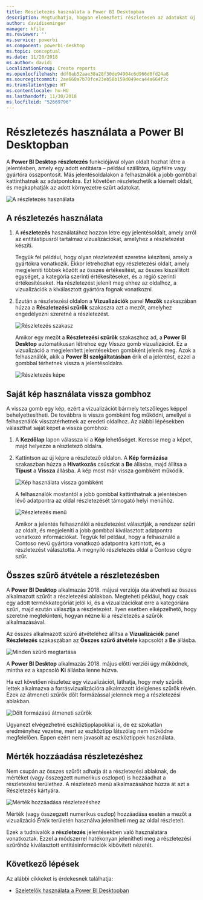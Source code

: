 ```yaml
---
title: Részletezés használata a Power BI Desktopban
description: Megtudhatja, hogyan elemezheti részletesen az adatokat új jelentésoldalon a Power BI Desktopban.
author: davidiseminger
manager: kfile
ms.reviewer: ''
ms.service: powerbi
ms.component: powerbi-desktop
ms.topic: conceptual
ms.date: 11/28/2018
ms.author: davidi
LocalizationGroup: Create reports
ms.openlocfilehash: ddf0ab52aae38a28f30de94904c6d966d0fd24a8
ms.sourcegitcommit: 2ae660a7b70fce23eb58b159d049eca44a664f2c
ms.translationtype: HT
ms.contentlocale: hu-HU
ms.lasthandoff: 11/30/2018
ms.locfileid: "52669796"
---
```

# <a name="use-drillthrough-in-power-bi-desktop"></a>Részletezés használata a Power BI Desktopban
A **Power BI Desktop** **részletezés** funkciójával olyan oldalt hozhat létre a jelentésben, amely egy adott entitásra – például szállítóra, ügyfélre vagy gyártóra összpontosít. Más jelentésoldalakon a felhasználók a jobb gombbal kattinthatnak az adatpontokra. Ezt követően részletezhetik a kiemelt oldalt, és megkaphatják az adott környezetre szűrt adatokat.

![A részletezés használata](media/desktop-drillthrough/drillthrough_01.png)

## <a name="using-drillthrough"></a>A részletezés használata
1. A **részletezés** használatához hozzon létre egy jelentésoldalt, amely arról az entitástípusról tartalmaz vizualizációkat, amelyhez a részletezést készíti. 

    Tegyük fel például, hogy olyan részletezést szeretne készíteni, amely a gyártókra vonatkozik. Ekkor létrehozhat egy részletezési oldalt, amely megjeleníti többek között az összes értékesítést, az összes kiszállított egységet, a kategória szerinti értékesítéseket, és a régió szerinti értékesítéseket. Ha részletezést jelenít meg ehhez az oldalhoz, a vizualizációk a kiválasztott gyártóra fognak vonatkozni.

2. Ezután a részletezési oldalon a **Vizualizációk** panel **Mezők** szakaszában húzza a **Részletezési szűrők** szakaszra azt a mezőt, amelyhez engedélyezni szeretné a részletezést.

    ![Részletezés szakasz](media/desktop-drillthrough/drillthrough_02.png)

    Amikor egy mezőt a **Részletezési szűrők** szakaszhoz ad, a **Power BI Desktop** automatikusan létrehoz egy *Vissza* gomb vizualizációt. Ez a vizualizáció a megjelenített jelentésekben gombként jelenik meg. Azok a felhasználók, akik a **Power BI szolgáltatásban** érik el a jelentést, ezzel a gombbal térhetnek vissza a jelentésoldalra.

    ![Részletezés képe](media/desktop-drillthrough/drillthrough_03.png)

## <a name="use-your-own-image-for-a-back-button"></a>Saját kép használata vissza gombhoz    
 A vissza gomb egy kép, ezért a vizualizációt bármely tetszőleges képpel behelyettesítheti. De továbbra is vissza gombként fog működni, amellyel a felhasználók visszatérhetnek az eredeti oldalhoz. Az alábbi lépésekben választhat saját képet a vissza gombhoz:

1. A **Kezdőlap** lapon válassza ki a **Kép** lehetőséget. Keresse meg a képet, majd helyezze a részletező oldalra.

2. Kattintson az új képre a részletező oldalon. A **Kép formázása** szakaszban húzza a **Hivatkozás** csúszkát a **Be** állásba, majd állítsa a **Típust** a **Vissza** állásba. A kép most már vissza gombként működik.

    ![Kép használata vissza gombként](media/desktop-drillthrough/drillthrough_05.png)

    
     A felhasználók mostantól a jobb gombbal kattinthatnak a jelentésben lévő adatpontra az oldal részletezését támogató helyi menühöz. 

    ![Részletezés menü](media/desktop-drillthrough/drillthrough_04.png)

    Amikor a jelentés felhasználói a részletezést választják, a rendszer szűri az oldalt, és megjeleníti a jobb gombbal kiválasztott adatpontra vonatkozó információkat. Tegyük fel például, hogy a felhasználó a Contoso nevű gyártóra vonatkozó adatpontra kattintott, és a részletezést választotta. A megnyíló részletezés oldal a Contoso cégre szűr.

## <a name="pass-all-filters-in-drillthrough"></a>Összes szűrő átvétele a részletezésben

A **Power BI Desktop** alkalmazás 2018. májusi verziója óta átveheti az összes alkalmazott szűrőt a részletezési ablakban. Megteheti például, hogy csak egy adott termékkategóriát jelöl ki, és a vizualizációkat erre a kategóriára szűri, majd ezután választja a részletezést. Ilyen esetben elképzelhető, hogy szeretné megtekinteni, hogyan nézne ki a részletezés a szűrők alkalmazásával.

Az összes alkalmazott szűrő átvételéhez állítsa a **Vizualizációk** panel **Részletezés** szakaszában az **Összes szűrő átvétele** kapcsolót a **Be** állásba. 

![Minden szűrő megtartása](media/desktop-drillthrough/drillthrough_06.png)

A **Power BI Desktop** alkalmazás 2018. május előtti verziói úgy működnek, mintha ez a kapcsoló **Ki** állásba lenne húzva.

Ha ezt követően részletez egy vizualizációt, láthatja, hogy mely szűrők lettek alkalmazva a forrásvizualizációra alkalmazott ideiglenes szűrők révén. Ezek az átmeneti szűrők dőlt formázással jelennek meg a részletezési ablakban. 

![Dőlt formázású átmeneti szűrők](media/desktop-drillthrough/drillthrough_07.png)

Ugyanezt elvégezhetné eszköztipplapokkal is, de ez szokatlan eredményhez vezetne, mert az eszköztipp látszólag nem működne megfelelően. Éppen ezért nem javasolt az eszköztippek használata.

## <a name="add-a-measure-to-drillthrough"></a>Mérték hozzáadása részletezéshez

Nem csupán az összes szűrőt adhatja át a részletezési ablaknak, de mértéket (vagy összegzett numerikus oszlopot) is hozzáadhat a részletezési területhez. A részletező menü alkalmazásához húzza át azt a Részletezés kártyára. 

![Mérték hozzáadása részletezéshez](media/desktop-drillthrough/drillthrough_08.png)

Mérték (vagy összegzett numerikus oszlop) hozzáadása esetén a mezőt a vizualizáció *Érték* területén használva jelenítheti meg az oldal részleteit.

Ezek a tudnivalók a **részletezés** jelentésekben való használatára vonatkoztak. Ezzel a módszerrel hatékonyan jelenítheti meg a részletezési szűrőhöz kiválasztott entitásinformációk kibővített nézetét.

## <a name="next-steps"></a>Következő lépések

Az alábbi cikkeket is érdekesnek találhatja:

* [Szeletelők használata a Power BI Desktopban](visuals/desktop-slicers.md)

